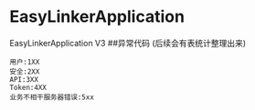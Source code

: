 # EasyLinkerApplication
EasyLinkerApplication V3
##异常代码 (后续会有表统计整理出来)
```
用户:1XX
安全:2XX
API:3XX
Token:4XX
业务不相干服务器错误:5xx

```
